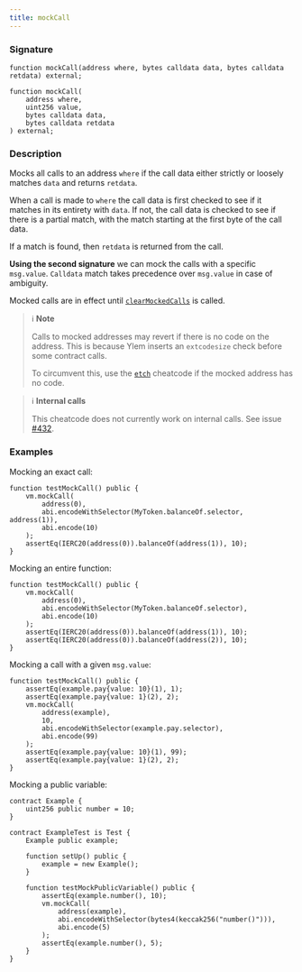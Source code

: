 ```yaml
---
title: mockCall
---
```


### Signature

```solidity
function mockCall(address where, bytes calldata data, bytes calldata retdata) external;
```

```solidity
function mockCall(
    address where,
    uint256 value,
    bytes calldata data,
    bytes calldata retdata
) external;
```

### Description

Mocks all calls to an address `where` if the call data either strictly or loosely matches `data` and returns `retdata`.

When a call is made to `where` the call data is first checked to see if it matches in its entirety with `data`.
If not, the call data is checked to see if there is a partial match, with the match starting at the first byte of the call data.

If a match is found, then `retdata` is returned from the call.

**Using the second signature** we can mock the calls with a specific `msg.value`. `Calldata` match takes precedence over `msg.value` in case of ambiguity.

Mocked calls are in effect until [`clearMockedCalls`](./clear-mocked-calls) is called.

> ℹ️ **Note**
>
> Calls to mocked addresses may revert if there is no code on the address.
> This is because Ylem inserts an `extcodesize` check before some contract calls.
>
> To circumvent this, use the [`etch`](./etch.md) cheatcode if the mocked address has no code.

> ℹ️ **Internal calls**
>
> This cheatcode does not currently work on internal calls. See issue [#432](https://github.com/foxar-rs/foxar/issues/432).

### Examples

Mocking an exact call:

```solidity
function testMockCall() public {
    vm.mockCall(
        address(0),
        abi.encodeWithSelector(MyToken.balanceOf.selector, address(1)),
        abi.encode(10)
    );
    assertEq(IERC20(address(0)).balanceOf(address(1)), 10);
}
```

Mocking an entire function:

```solidity
function testMockCall() public {
    vm.mockCall(
        address(0),
        abi.encodeWithSelector(MyToken.balanceOf.selector),
        abi.encode(10)
    );
    assertEq(IERC20(address(0)).balanceOf(address(1)), 10);
    assertEq(IERC20(address(0)).balanceOf(address(2)), 10);
}
```

Mocking a call with a given `msg.value`:

```solidity
function testMockCall() public {
    assertEq(example.pay{value: 10}(1), 1);
    assertEq(example.pay{value: 1}(2), 2);
    vm.mockCall(
        address(example),
        10,
        abi.encodeWithSelector(example.pay.selector),
        abi.encode(99)
    );
    assertEq(example.pay{value: 10}(1), 99);
    assertEq(example.pay{value: 1}(2), 2);
}
```

Mocking a public variable:

```solidity
contract Example {
    uint256 public number = 10;
}

contract ExampleTest is Test {
    Example public example;

    function setUp() public {
        example = new Example();
    }

    function testMockPublicVariable() public {
        assertEq(example.number(), 10);
        vm.mockCall(
            address(example),
            abi.encodeWithSelector(bytes4(keccak256("number()"))),
            abi.encode(5)
        );
        assertEq(example.number(), 5);
    }
}
```
